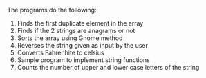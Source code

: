 The programs do the following:
  1. Finds the first duplicate element in the array
  2. Finds if the 2 strings are anagrams or not
  3. Sorts the array using Gnome method
  4. Reverses the string given as input by the user
  5. Converts Fahrenhite to celsius
  6. Sample program to implement string functions
  7. Counts the number of upper and lower case letters of the string
